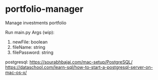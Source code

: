 # portfolio-manager
Manage investments portfolio

Run main.py
Args (wip):

1. newFile: boolean
2. fileName: string
3. filePassword: string

postgresql:
https://sourabhbajaj.com/mac-setup/PostgreSQL/
https://dataschool.com/learn-sql/how-to-start-a-postgresql-server-on-mac-os-x/
